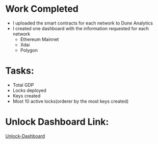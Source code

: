 <h1>Work Completed</h1>

 * I uploaded the  smart contracts for each network to Dune Analytics
 * I created one dashboard with the information requested for each network 
     * Ethereum Mainnet 
     * Xdai
     * Polygon

<h1>Tasks: </h1>

* Total GDP 
* Locks deployed
* Keys created
* Most 10 active locks(orderer by the most keys created)

<h1>Unlock Dashboard Link:</h1>

[Unlock-Dashboard](https://dune.xyz/manyrios56/Unlock-Eth)
